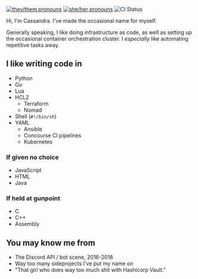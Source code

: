 [![they/them pronouns](https://img.shields.io/badge/pronouns-they%2Fthem-orange)](https://pronoun.is/they/them)
[![she/her pronouns](https://img.shields.io/badge/pronouns-she%2Fher-ff69b4)](https://pronoun.is/she/her)
![CI Status](https://img.shields.io/github/workflow/status/SapphicCode/SapphicCode/CI)

Hi, I'm Cassandra. I've made the occasional name for myself.

Generally speaking, I like doing infrastructure as code, as well as setting up the occasional container orchestration cluster. I *especially* like automating repetitive tasks away.

## I like writing code in

- Python
- Go
- Lua
- HCL2
  - Terraform
  - Nomad
- Shell (`#!/bin/sh`)
- YAML
  - Ansible
  - Concourse CI pipelines
  - Kubernetes

### If given no choice

- JavaScript
- HTML
- Java

### If held at gunpoint

- C
- C++
- Assembly

## You may know me from

- The Discord API / bot scene, 2016-2018
- Way too many sideprojects I've put my name on
- "That girl who does way too much shit with Hashicorp Vault."

